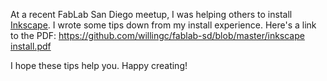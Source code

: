 <html><body><p>At a recent FabLab San Diego meetup, I was helping others to install <a title="Inkscape" href="http://inkscape.org" target="_blank">Inkscape</a>. I wrote some tips down from my install experience. Here's a link to the PDF: <a title="Installing Inkscape on a Recent Mac" href="https://github.com/willingc/fablab-sd/blob/master/inkscape%20install.pdf" target="_blank">https://github.com/willingc/fablab-sd/blob/master/inkscape install.pdf</a>

I hope these tips help you. Happy creating!</p></body></html>